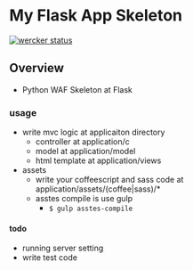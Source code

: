 # My Flask App Skeleton

[![wercker status](https://app.wercker.com/status/ce6767288f0d0b89cbbd9f1af238ae88/m/master "wercker status")](https://app.wercker.com/project/bykey/ce6767288f0d0b89cbbd9f1af238ae88)

## Overview
* Python WAF Skeleton at Flask

### usage
* write mvc logic at applicaiton directory
    * controller at application/c
    * model at application/model
    * html template at application/views
* assets
    * write your coffeescript and sass code at application/assets/(coffee|sass)/*
    * asstes compile is use gulp
        * <code>$ gulp asstes-compile</code>

#### todo
* running server setting
* write test code
